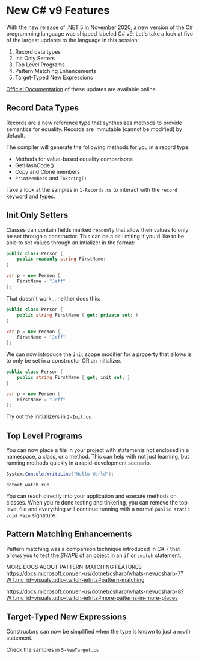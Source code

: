 # New C# v9 Features

With the new release of .NET 5 in November 2020, a new version of the C# programming language was shipped labeled C# v9.  Let's take a look at five of the largest updates to the language in this session:

1. Record data types
1. Init Only Setters
1. Top Level Programs
1. Pattern Matching Enhancements
1. Target-Typed New Expressions

[Official Documentation](https://docs.microsoft.com/en-us/dotnet/csharp/whats-new/csharp-9?WT.mc_id=visualstudio-twitch-jefritz) of these updates are available online.

## Record Data Types

Records are a new reference type that synthesizes methods to provide semantics for equality.  Records are immutable (cannot be modified) by default.

The compiler will generate the following methods for you in a record type:

- Methods for value-based equality comparisons
- GetHashCode()
- Copy and Clone members
- `PrintMembers` and `ToString()`

Take a look at the samples in `1-Records.cs` to interact with the `record` keyword and types.

## Init Only Setters

Classes can contain fields marked `readonly` that allow their values to only be set through a constructor.  This can be a bit limiting if you'd like to be able to set values through an intializer in the format:

```csharp
public class Person {
    public readonly string FirstName;
}

var p = new Person {
    FirstName = "Jeff"
};
```

That doesn't work...   neither does this:

```csharp
public class Person {
    public string FirstName { get; private set; }
}

var p = new Person {
    FirstName = "Jeff"
};
```

We can now introduce the `init` scope modifier for a property that allows is to only be set in a constructor OR an initializer.

```csharp
public class Person {
    public string FirstName { get; init set; }
}

var p = new Person {
    FirstName = "Jeff"
};
```

Try out the initializers in `2-Init.cs`

## Top Level Programs

You can now place a file in your project with statements not enclosed in a namespace, a class, or a method.  This can help with not just learning, but running methods quickly in a rapid-development scenario.

```csharp
System.Console.WriteLine("Hello World");
```

```dotnetcli
dotnet watch run
```

You can reach directly into your application and execute methods on classes.  When you're done testing and tinkering, you can remove the top-level file and everything will continue running with a normal `public static void Main` signature.

## Pattern Matching Enhancements

Pattern matching was a comparison technique introduced in C# 7 that allows you to test the _SHAPE_ of an object in an `if` or `switch` statement.

MORE DOCS ABOUT PATTERN-MATCHING FEATURES
https://docs.microsoft.com/en-us/dotnet/csharp/whats-new/csharp-7?WT.mc_id=visualstudio-twitch-jefritz#pattern-matching


https://docs.microsoft.com/en-us/dotnet/csharp/whats-new/csharp-8?WT.mc_id=visualstudio-twitch-jefritz#more-patterns-in-more-places


## Target-Typed New Expressions

Constructors can now be simplified when the type is known to just a `new()` statement.

Check the samples in `5-NewTarget.cs`

